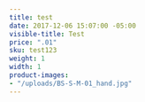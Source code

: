 ```yaml
---
title: test
date: 2017-12-06 15:07:00 -05:00
visible-title: Test
price: ".01"
sku: test123
weight: 1
width: 1
product-images:
- "/uploads/BS-S-M-01_hand.jpg"
---
```


